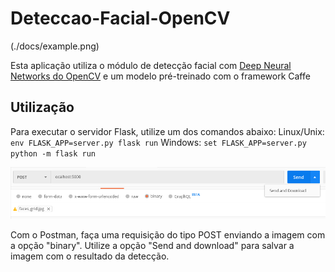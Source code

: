 # Deteccao-Facial-OpenCV

(./docs/example.png)

Esta aplicação utiliza o módulo de detecção facial com [Deep Neural Networks do OpenCV](https://github.com/opencv/opencv/tree/master/samples/dnn/face_detector) e um modelo pré-treinado com o framework Caffe

## Utilização
Para executar o servidor Flask, utilize um dos comandos abaixo:
Linux/Unix:
`env FLASK_APP=server.py flask run`
Windows:
`set FLASK_APP=server.py python -m flask run`

![alt text](./docs/request_options.png "Opções da requisição")

Com o Postman, faça uma requisição do tipo POST enviando a imagem com a opção "binary".
Utilize a opção "Send and download" para salvar a imagem com o resultado da detecção.